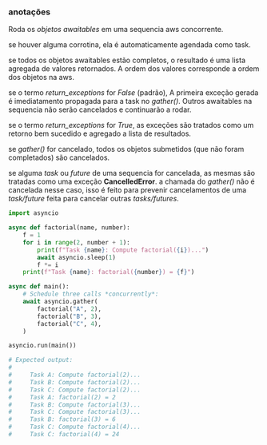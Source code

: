 ### anotações ###

Roda os *objetos awaitables* em uma sequencia aws concorrente.

se houver alguma corrotina, ela é automaticamente agendada como task.

se todos os objetos awaitables estão completos, o resultado é uma lista agregada de valores retornados. A ordem dos valores corresponde a ordem dos objetos na aws.

se o termo *return_exceptions* for *False* (padrão), A primeira exceção gerada é imediatamento propagada para a task no *gather()*. Outros awaitables na sequencia não serão cancelados e continuarão a rodar.

se o termo *return_exceptions* for *True*, as exceções são tratados como um retorno bem sucedido e agregado a lista de resultados.

se *gather()* for cancelado, todos os objetos submetidos (que não foram completados) são cancelados.

se alguma *task* ou *future* de uma sequencia for cancelada, as mesmas são tratadas como uma exceção **CancelledError**. a chamada do *gather()* não é cancelada nesse caso, isso é feito para prevenir cancelamentos de uma *task/future* feita para cancelar outras *tasks/futures*.

```python
import asyncio

async def factorial(name, number):
    f = 1
    for i in range(2, number + 1):
        print(f"Task {name}: Compute factorial({i})...")
        await asyncio.sleep(1)
        f *= i
    print(f"Task {name}: factorial({number}) = {f}")

async def main():
    # Schedule three calls *concurrently*:
    await asyncio.gather(
        factorial("A", 2),
        factorial("B", 3),
        factorial("C", 4),
    )

asyncio.run(main())

# Expected output:
#
#     Task A: Compute factorial(2)...
#     Task B: Compute factorial(2)...
#     Task C: Compute factorial(2)...
#     Task A: factorial(2) = 2
#     Task B: Compute factorial(3)...
#     Task C: Compute factorial(3)...
#     Task B: factorial(3) = 6
#     Task C: Compute factorial(4)...
#     Task C: factorial(4) = 24
```